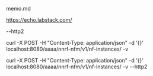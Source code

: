 memo.md

https://echo.labstack.com/  



--http2

curl -X POST -H "Content-Type: application/json" -d '{}' localhost:8080/aaaa/nnrf-nfm/v1/nf-instances/ -v

curl -X POST -H "Content-Type: application/json" -d '{}' localhost:8080/aaaa/nnrf-nfm/v1/nf-instances/ -v --http2